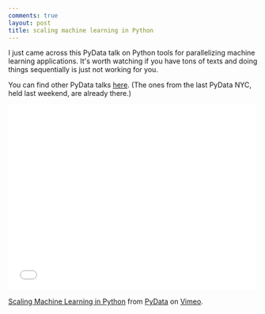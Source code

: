 ```yaml
---
comments: true
layout: post
title: scaling machine learning in Python
---
```


I just came across this PyData talk on Python tools for parallelizing machine learning applications. It's worth watching if you have tons of texts and doing things sequentially is just not working for you.

You can find other PyData talks [here](http://vimeo.com/pydata). (The ones from the last PyData NYC, held last weekend, are already there.)

<iframe src="//player.vimeo.com/video/63269736" width="500" height="375" frameborder="0" webkitallowfullscreen mozallowfullscreen allowfullscreen></iframe> <p><a href="http://vimeo.com/63269736">Scaling Machine Learning in Python</a> from <a href="http://vimeo.com/pydata">PyData</a> on <a href="https://vimeo.com">Vimeo</a>.</p>
